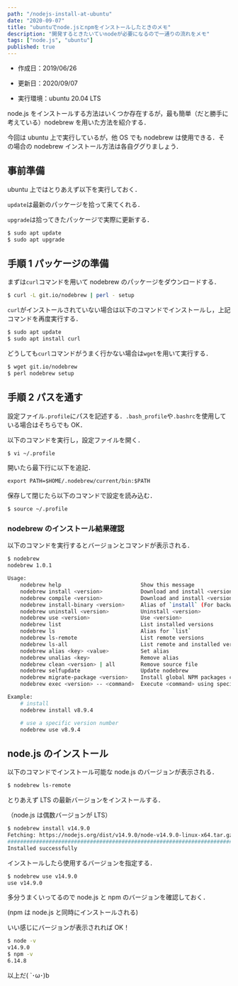 ```yaml
---
path: "/nodejs-install-at-ubuntu"
date: "2020-09-07"
title: "ubuntuでnode.jsとnpmをインストールしたときのメモ"
description: "開発するときたいていnodeが必要になるので一通りの流れをメモ"
tags: ["node.js", "ubuntu"]
published: true
---
```


- 作成日：2019/06/26

- 更新日：2020/09/07

- 実行環境：ubuntu 20.04 LTS

node.js をインストールする方法はいくつか存在するが，最も簡単（だと勝手に考えている）nodebrew を用いた方法を紹介する．

今回は ubuntu 上で実行しているが，他 OS でも nodebrew は使用できる．その場合の nodebrew インストール方法は各自ググりましょう．

## 事前準備

ubuntu 上ではとりあえず以下を実行しておく．

`update`は最新のパッケージを拾って来てくれる．

`upgrade`は拾ってきたパッケージで実際に更新する．

```bash
$ sudo apt update
$ sudo apt upgrade
```

## 手順 1 パッケージの準備

まずは`curl`コマンドを用いて nodebrew のパッケージをダウンロードする．

```bash
$ curl -L git.io/nodebrew | perl - setup
```

`curl`がインストールされていない場合は以下のコマンドでインストールし，上記コマンドを再度実行する．

```bash
$ sudo apt update
$ sudo apt install curl
```

どうしても`curl`コマンドがうまく行かない場合は`wget`を用いて実行する．

```bash
$ wget git.io/nodebrew
$ perl nodebrew setup
```

## 手順 2 パスを通す

設定ファイル`.profile`にパスを記述する．`.bash_profile`や`.bashrc`を使用している場合はそちらでも OK．

以下のコマンドを実行し，設定ファイルを開く．

```bash
$ vi ~/.profile
```

開いたら最下行に以下を追記．

```txt
export PATH=$HOME/.nodebrew/current/bin:$PATH
```

保存して閉じたら以下のコマンドで設定を読み込む．

```bash
$ source ~/.profile
```

### nodebrew のインストール結果確認

以下のコマンドを実行するとバージョンとコマンドが表示される．

```bash
$ nodebrew
nodebrew 1.0.1

Usage:
    nodebrew help                         Show this message
    nodebrew install <version>            Download and install <version> (from binary)
    nodebrew compile <version>            Download and install <version> (from source)
    nodebrew install-binary <version>     Alias of `install` (For backward compatibility)
    nodebrew uninstall <version>          Uninstall <version>
    nodebrew use <version>                Use <version>
    nodebrew list                         List installed versions
    nodebrew ls                           Alias for `list`
    nodebrew ls-remote                    List remote versions
    nodebrew ls-all                       List remote and installed versions
    nodebrew alias <key> <value>          Set alias
    nodebrew unalias <key>                Remove alias
    nodebrew clean <version> | all        Remove source file
    nodebrew selfupdate                   Update nodebrew
    nodebrew migrate-package <version>    Install global NPM packages contained in <version> to current version
    nodebrew exec <version> -- <command>  Execute <command> using specified <version>

Example:
    # install
    nodebrew install v8.9.4

    # use a specific version number
    nodebrew use v8.9.4
```

## node.js のインストール

以下のコマンドでインストール可能な node.js のバージョンが表示される．

```bash
$ nodebrew ls-remote
```

とりあえず LTS の最新バージョンをインストールする．

（node.js は偶数バージョンが LTS）

```bash
$ nodebrew install v14.9.0
Fetching: https://nodejs.org/dist/v14.9.0/node-v14.9.0-linux-x64.tar.gz
######################################################################### 100.0%
Installed successfully
```

インストールしたら使用するバージョンを指定する．

```bash
$ nodebrew use v14.9.0
use v14.9.0
```

多分うまくいってるので node.js と npm のバージョンを確認しておく．

(npm は node.js と同時にインストールされる)

いい感じにバージョンが表示されれば OK！

```bash
$ node -v
v14.9.0
$ npm -v
6.14.8
```

以上だ( `･ω･)b
